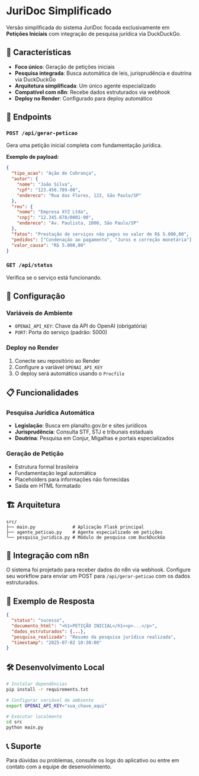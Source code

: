 # JuriDoc Simplificado

Versão simplificada do sistema JuriDoc focada exclusivamente em **Petições Iniciais** com integração de pesquisa jurídica via DuckDuckGo.

## 🎯 Características

- **Foco único**: Geração de petições iniciais
- **Pesquisa integrada**: Busca automática de leis, jurisprudência e doutrina via DuckDuckGo
- **Arquitetura simplificada**: Um único agente especializado
- **Compatível com n8n**: Recebe dados estruturados via webhook
- **Deploy no Render**: Configurado para deploy automático

## 🚀 Endpoints

### `POST /api/gerar-peticao`
Gera uma petição inicial completa com fundamentação jurídica.

**Exemplo de payload:**
```json
{
  "tipo_acao": "Ação de Cobrança",
  "autor": {
    "nome": "João Silva",
    "cpf": "123.456.789-00",
    "endereco": "Rua das Flores, 123, São Paulo/SP"
  },
  "reu": {
    "nome": "Empresa XYZ Ltda",
    "cnpj": "12.345.678/0001-90",
    "endereco": "Av. Paulista, 1000, São Paulo/SP"
  },
  "fatos": "Prestação de serviços não pagos no valor de R$ 5.000,00",
  "pedidos": ["Condenação ao pagamento", "Juros e correção monetária"],
  "valor_causa": "R$ 5.000,00"
}
```

### `GET /api/status`
Verifica se o serviço está funcionando.

## 🔧 Configuração

### Variáveis de Ambiente
- `OPENAI_API_KEY`: Chave da API do OpenAI (obrigatória)
- `PORT`: Porta do serviço (padrão: 5000)

### Deploy no Render

1. Conecte seu repositório ao Render
2. Configure a variável `OPENAI_API_KEY`
3. O deploy será automático usando o `Procfile`

## 📋 Funcionalidades

### Pesquisa Jurídica Automática
- **Legislação**: Busca em planalto.gov.br e sites jurídicos
- **Jurisprudência**: Consulta STF, STJ e tribunais estaduais
- **Doutrina**: Pesquisa em Conjur, Migalhas e portais especializados

### Geração de Petição
- Estrutura formal brasileira
- Fundamentação legal automática
- Placeholders para informações não fornecidas
- Saída em HTML formatado

## 🏗️ Arquitetura

```
src/
├── main.py              # Aplicação Flask principal
├── agente_peticao.py    # Agente especializado em petições
└── pesquisa_juridica.py # Módulo de pesquisa com DuckDuckGo
```

## 🔄 Integração com n8n

O sistema foi projetado para receber dados do n8n via webhook. Configure seu workflow para enviar um POST para `/api/gerar-peticao` com os dados estruturados.

## 📝 Exemplo de Resposta

```json
{
  "status": "sucesso",
  "documento_html": "<h1>PETIÇÃO INICIAL</h1><p>...</p>",
  "dados_estruturados": {...},
  "pesquisa_realizada": "Resumo da pesquisa jurídica realizada",
  "timestamp": "2025-07-02 10:30:00"
}
```

## 🛠️ Desenvolvimento Local

```bash
# Instalar dependências
pip install -r requirements.txt

# Configurar variável de ambiente
export OPENAI_API_KEY="sua_chave_aqui"

# Executar localmente
cd src
python main.py
```

## 📞 Suporte

Para dúvidas ou problemas, consulte os logs do aplicativo ou entre em contato com a equipe de desenvolvimento.

